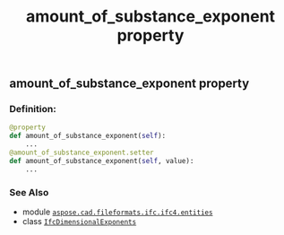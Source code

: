 ﻿---
title: amount_of_substance_exponent property
second_title: Aspose.CAD for Python via .NET API References
description: 
type: docs
weight: 30
url: /python-net/aspose.cad.fileformats.ifc.ifc4.entities/ifcdimensionalexponents/amount_of_substance_exponent/
is_root: false
---

## amount_of_substance_exponent property

### Definition:
```python
@property
def amount_of_substance_exponent(self):
    ...
@amount_of_substance_exponent.setter
def amount_of_substance_exponent(self, value):
    ...
```

### See Also
* module [`aspose.cad.fileformats.ifc.ifc4.entities`](../../)
* class [`IfcDimensionalExponents`](/cad/python-net/aspose.cad.fileformats.ifc.ifc4.entities/ifcdimensionalexponents)
